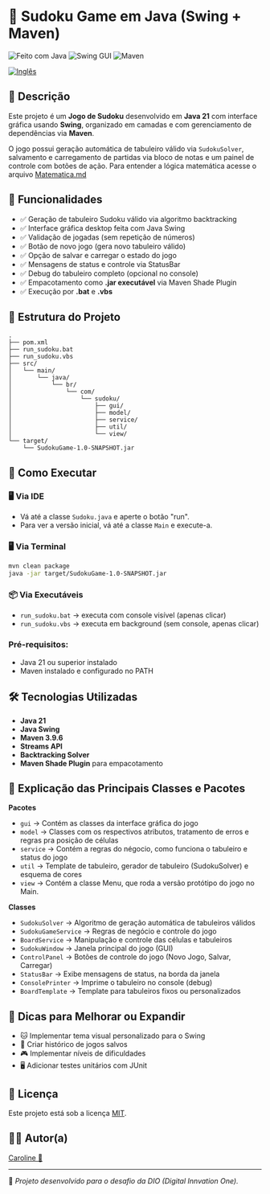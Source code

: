 
# 🧩 Sudoku Game em Java (Swing + Maven)

![Feito com Java](https://img.shields.io/badge/Feito%20com-Java-orange?style=for-the-badge&logo=java)
![Swing GUI](https://img.shields.io/badge/Swing-Interface%20Gr%C3%A1fica-blueviolet?style=for-the-badge)
![Maven](https://img.shields.io/badge/Maven-Build%20Tool-important?style=for-the-badge&logo=apachemaven)

<a href="https://github.com/Caroline-Teixeira/vida_plus/blob/main/README_ENG.md"><img src="https://raw.githubusercontent.com/yammadev/flag-icons/refs/heads/master/png/US%402x.png" alt="Inglês" ></a>

## 📖 Descrição

Este projeto é um **Jogo de Sudoku** desenvolvido em **Java 21** com interface gráfica usando **Swing**, organizado em camadas e com gerenciamento de dependências via **Maven**.

O jogo possui geração automática de tabuleiro válido via `SudokuSolver`, salvamento e carregamento de partidas via bloco de notas e um painel de controle com botões de ação.
Para entender a lógica matemática acesse o arquivo 
<a href="https://github.com/Caroline-Teixeira/sudoku_game/blob/main/Matematica.md">Matematica.md</a>


## 🎯 Funcionalidades

- ✅ Geração de tabuleiro Sudoku válido via algoritmo backtracking
- ✅ Interface gráfica desktop feita com Java Swing
- ✅ Validação de jogadas (sem repetição de números)
- ✅ Botão de novo jogo (gera novo tabuleiro válido)
- ✅ Opção de salvar e carregar o estado do jogo
- ✅ Mensagens de status e controle via StatusBar
- ✅ Debug do tabuleiro completo (opcional no console)
- ✅ Empacotamento como **.jar executável** via Maven Shade Plugin
- ✅ Execução por **.bat** e **.vbs**

## 📂 Estrutura do Projeto

```
.
├── pom.xml
├── run_sudoku.bat
├── run_sudoku.vbs
├── src/
│   └── main/
│       └── java/
│           └── br/
│               └── com/
│                   └── sudoku/
│                       ├── gui/
│                       ├── model/
│                       ├── service/
│                       ├── util/
│                       └── view/
└── target/
    └── SudokuGame-1.0-SNAPSHOT.jar
```

## 🚀 Como Executar

### 🖥️ Via IDE
- Vá até a classe `Sudoku.java` e aperte o botão "run".
- Para ver a versão inicial, vá até a classe `Main` e execute-a.


### 🖥️ Via Terminal

```bash
mvn clean package
java -jar target/SudokuGame-1.0-SNAPSHOT.jar
```

### 📦 Via Executáveis

- `run_sudoku.bat` → executa com console visível (apenas clicar)
- `run_sudoku.vbs` → executa em background (sem console, apenas clicar)

### Pré-requisitos:
- Java 21 ou superior instalado
- Maven instalado e configurado no PATH

## 🛠️ Tecnologias Utilizadas

- **Java 21**
- **Java Swing**
- **Maven 3.9.6**
- **Streams API**
- **Backtracking Solver**
- **Maven Shade Plugin** para empacotamento

## 📖 Explicação das Principais Classes e Pacotes

**Pacotes**
- `gui` → Contém as classes da interface gráfica do jogo
- `model` → Classes com os respectivos atributos, tratamento de erros e regras pra posição de células
- `service` → Contém a regras do négocio, como funciona o tabuleiro e status do jogo
- `util` → Template de tabuleiro, gerador de tabuleiro (SudokuSolver) e esquema de cores
- `view` → Contém a classe Menu, que roda a versão protótipo do jogo no Main.


**Classes**
- `SudokuSolver` → Algoritmo de geração automática de tabuleiros válidos
- `SudokuGameService` → Regras de negócio e controle do jogo
- `BoardService` → Manipulação e controle das células e tabuleiros
- `SudokuWindow` → Janela principal do jogo (GUI)
- `ControlPanel` → Botões de controle do jogo (Novo Jogo, Salvar, Carregar)
- `StatusBar` → Exibe mensagens de status, na borda da janela
- `ConsolePrinter` → Imprime o tabuleiro no console (debug)
- `BoardTemplate` → Template para tabuleiros fixos ou personalizados

## 📌 Dicas para Melhorar ou Expandir

- 🐱 Implementar tema visual personalizado para o Swing
- 💾 Criar histórico de jogos salvos
- 🎮 Implementar níveis de dificuldades
- 🖥️ Adicionar testes unitários com JUnit

## 📄 Licença

Este projeto está sob a licença [MIT](LICENSE).

## 👩‍💻 Autor(a)

<a href="https://github.com/Caroline-Teixeira">Caroline 💙</a>

---

📌 *Projeto desenvolvido para o desafio da DIO (Digital Innvation One).*
